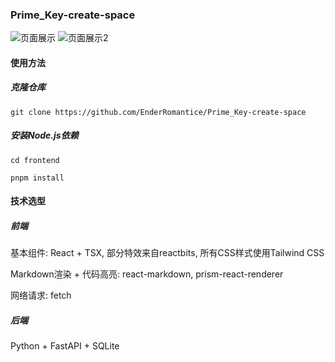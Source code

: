 ### Prime_Key-create-space

![页面展示](https://gitee.com/rustlove/Prime_Key-create-space/blob/master/backend/assets/Master.png)
![页面展示2](https://gitee.com/rustlove/Prime_Key-create-space/blob/master/backend/assets/About.png)

#### 使用方法

##### 克隆仓库
`git clone https://github.com/EnderRomantice/Prime_Key-create-space`

##### 安装Node.js依赖
`cd frontend`

`pnpm install`

#### 技术选型

##### 前端

基本组件: React + TSX, 部分特效来自reactbits, 所有CSS样式使用Tailwind CSS

Markdown渲染 + 代码高亮: react-markdown, prism-react-renderer

网络请求: fetch

##### 后端

Python + FastAPI + SQLite
